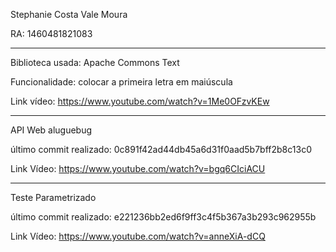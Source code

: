 Stephanie Costa Vale Moura

RA: 1460481821083

----------------------------------------------------------
Biblioteca usada: Apache Commons Text

Funcionalidade: colocar a primeira letra em maiúscula


Link vídeo: https://www.youtube.com/watch?v=1Me0OFzvKEw

----------------------------------------------------------

API Web aluguebug

último commit realizado: 0c891f42ad44db45a6d31f0aad5b7bff2b8c13c0

Link Vídeo: https://www.youtube.com/watch?v=bgq6CIciACU

----------------------------------------------------------
Teste Parametrizado

último commit realizado: e221236bb2ed6f9ff3c4f5b367a3b293c962955b

Link Vídeo: https://www.youtube.com/watch?v=anneXiA-dCQ
